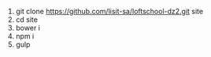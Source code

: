 1. git clone https://github.com/lisit-sa/loftschool-dz2.git site
2. cd site
3. bower i
4. npm i
5. gulp